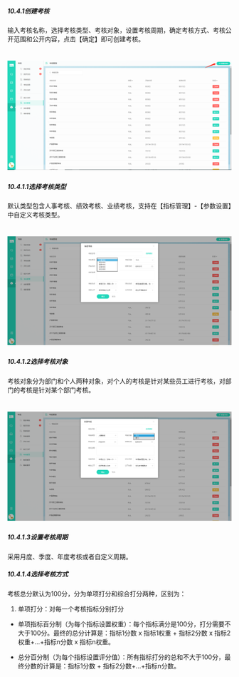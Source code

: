 ##### 10.4.1创建考核

输入考核名称，选择考核类型、考核对象，设置考核周期，确定考核方式、考核公开范围和公开内容，点击【确定】即可创建考核。

# ![](/assets/10.4.1创建考核.png)

##### 10.4.1.1选择考核类型

默认类型包含人事考核、绩效考核、业绩考核，支持在【指标管理】-【参数设置】中自定义考核类型。

# ![](/assets/10.4.1.1选择考核类型.png)

##### 10.4.1.2选择考核对象

考核对象分为部门和个人两种对象，对个人的考核是针对某些员工进行考核，对部门的考核是针对某个部门考核。

# ![](/assets/10.4.1.2选择考核对象.png)

##### 10.4.1.3设置考核周期

采用月度、季度、年度考核或者自定义周期。

##### 10.4.1.4选择考核方式

考核总分默认为100分，分为单项打分和综合打分两种，区别为：

1) 单项打分：对每一个考核指标分别打分

* 单项指标百分制（为每个指标设置权重）：每个指标满分是100分，打分需要不大于100分。最终的总分计算是：指标1分数 x 指标1权重 + 指标2分数 x  指标2权重+…+指标n分数 x 指标n权重。

* 总分百分制（为每个指标设置评分值）：所有指标打分的总和不大于100分，最终分数的计算是：指标1分数 + 指标2分数+…+指标n分数。

